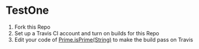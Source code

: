# TestOne

1. Fork this Repo
1. Set up a Travis CI account and turn on builds for this Repo
1. Edit your code of [Prime.isPrime(String)](src\main\java\uk\rusticflare\testone\Prime.java)
to make the build pass on Travis
